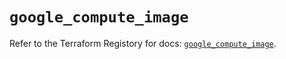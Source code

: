 # `google_compute_image`

Refer to the Terraform Registory for docs: [`google_compute_image`](https://registry.terraform.io/providers/hashicorp/google-beta/4.75.0/docs/resources/google_compute_image).

